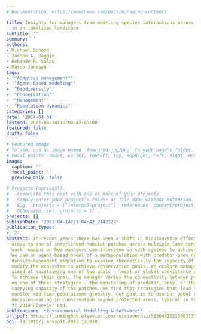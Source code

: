 ```yaml
---
# Documentation: https://wowchemy.com/docs/managing-content/

title: Insights for managers from modeling species interactions across multiple scales
  in an idealized landscape
subtitle: ''
summary: ''
authors:
- Michael Schoon
- Jacopo A. Baggio
- Kehinde R. Salau
- Marco Janssen
tags:
- '"Adaptive management"'
- '"Agent-based modeling"'
- '"Biodiversity"'
- '"Conservation"'
- '"Management"'
- '"Population dynamics"'
categories: []
date: '2014-04-01'
lastmod: 2021-04-14T16:04:42-05:00
featured: false
draft: false

# Featured image
# To use, add an image named `featured.jpg/png` to your page's folder.
# Focal points: Smart, Center, TopLeft, Top, TopRight, Left, Right, BottomLeft, Bottom, BottomRight.
image:
  caption: ''
  focal_point: ''
  preview_only: false

# Projects (optional).
#   Associate this post with one or more of your projects.
#   Simply enter your project's folder or file name without extension.
#   E.g. `projects = ["internal-project"]` references `content/project/deep-learning/index.md`.
#   Otherwise, set `projects = []`.
projects: []
publishDate: '2021-04-14T21:04:42.244212Z'
publication_types:
- '2'
abstract: In recent years there has been a shift in biodiversity efforts from protected
  areas to one of interlinked habitat patches across multiple land tenure types. Much
  work remains on how managers can intervene in such systems to achieve basic goals.
  We use an agent-based model of a metapopulation with predator-prey dynamics and
  density-dependent migration to examine theoretically the capacity of a manager to
  modify the ecosystem to achieve conservation goals. We explore management strategies
  aimed at maintaining one of two goals - local or global coexistence of species.
  To achieve their goal, the manager varies the connectivity between patches based
  on one of three strategies - the monitoring of predator, prey, or the vegetation
  carrying capacity of the patches. We find that strategies that lead to highest coexistence
  monitor mid-tier populations globally. Our goal is to use our model results to advance
  decision-making in conservation beyond protected areas, typical in today's conservation.
  ?? 2014 Elsevier Ltd.
publication: '*Environmental Modelling & Software*'
url_pdf: https://linkinghub.elsevier.com/retrieve/pii/S1364815213003137
doi: 10.1016/j.envsoft.2013.12.010
---
```

